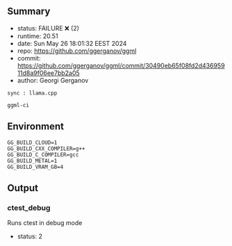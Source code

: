 ## Summary

- status:  FAILURE ❌ (2)
- runtime: 20.51
- date:    Sun May 26 18:01:32 EEST 2024
- repo:    https://github.com/ggerganov/ggml
- commit:  https://github.com/ggerganov/ggml/commit/30490eb65f08fd2d43695911d8a9f06ee7bb2a05
- author:  Georgi Gerganov
```
sync : llama.cpp

ggml-ci
```

## Environment

```
GG_BUILD_CLOUD=1
GG_BUILD_CXX_COMPILER=g++
GG_BUILD_C_COMPILER=gcc
GG_BUILD_METAL=1
GG_BUILD_VRAM_GB=4
```

## Output

### ctest_debug

Runs ctest in debug mode
- status: 2
```

```

